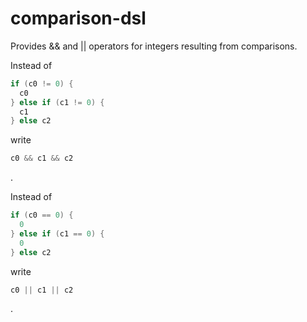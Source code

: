 # comparison-dsl
Provides &amp;&amp; and || operators for integers resulting from comparisons.

Instead of

```scala
if (c0 != 0) {
  c0
} else if (c1 != 0) {
  c1
} else c2
```

write

```scala
c0 && c1 && c2
```
.

Instead of

```scala
if (c0 == 0) {
  0
} else if (c1 == 0) {
  0
} else c2
```

write

```scala
c0 || c1 || c2
```
.
